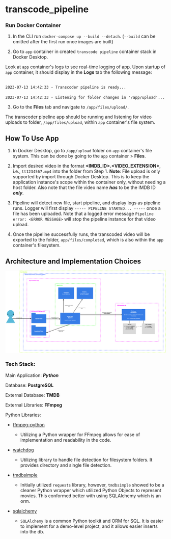 # transcode_pipeline

### Run Docker Container

1. In the CLI run `docker-compose up --build --detach`. (`--build` can be omitted after the first run once images are built)

2. Go to `app` container in created `transcode pipeline` container stack in Docker Desktop.

Look at `app` container's logs to see real-time logging of app. Upon startup of `app` container, it should display in the **Logs** tab the following message:

```

2023-07-13 14:42:33 - Transcoder pipeline is ready...

2023-07-13 14:42:33 - Listening for folder changes in '/app/upload'...

```

3. Go to the **Files** tab and navigate to `/app/files/upload/`.

The transcoder pipeline app should be running and listening for video uploads to folder, `/app/files/upload`, within `app` container's file system.

## How To Use App

1. In Docker Desktop, go to `/app/upload` folder on `app` container's file system. This can be done by going to the `app` container > **Files**.

2. Import desired video in the format **<IMDB_ID>.<VIDEO_EXTENSION>**, i.e., `tt1234567.mp4` into the folder from Step 1.
   **Note**: File upload is only supported by import through Docker Desktop. This is to keep the application instance's scope within the container only, without needing a host folder. Also note that the file video name **_has_** to be the IMDB ID **_only_**.

3. Pipeline will detect new file, start pipeline, and display logs as pipeline runs. Logger will first display `----- PIPELINE STARTED... -----` once a file has been uploaded. Note that a logged error message `Pipeline error: <ERROR MESSAGE>` will stop the pipeline instance for that video upload.

4. Once the pipeline successfully runs, the transcoded video will be exported to the folder, `app/files/completed`, which is also within the `app` container's filesystem.

## Architecture and Implementation Choices

![Architectural Diagram](Architectural_Diagram.jpg "Architectural Diagram")

### Tech Stack:

Main Application: **_Python_**

Database: **PostgreSQL**

External Database: **TMDB**

External Libraries: **FFmpeg**

Python Libraries:

- [ffmpeg-python](https://github.com/kkroening/ffmpeg-python)

  - Utilizing a Python wrapper for FFmpeg allows for ease of implementation and readability in the code.

- [watchdog](https://github.com/gorakhargosh/watchdog)

  - Utilizing library to handle file detection for filesystem folders. It provides directory and single file detection.

- [tmdbsimple](https://github.com/celiao/tmdbsimple)

  - Initially utilized `requests` library, however, `tmdbsimple` showed to be a cleaner Python wrapper which utilized Python Objects to represent movies. This conformed better with using SQLAlchemy which is an orm.

- [sqlalchemy](https://www.sqlalchemy.org/)
  - `SQLAlchemy` is a common Python toolkit and ORM for SQL. It is easier to implement for a demo-level project, and it allows easier inserts into the db.
